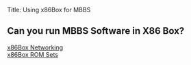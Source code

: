 Title: Using x86Box for MBBS

## Can you run MBBS Software in X86 Box?

[x86Box Networking](https://86box.readthedocs.io/en/latest/hardware/network.html)  
[x86Box ROM Sets](https://github.com/86Box/roms/releases
)
